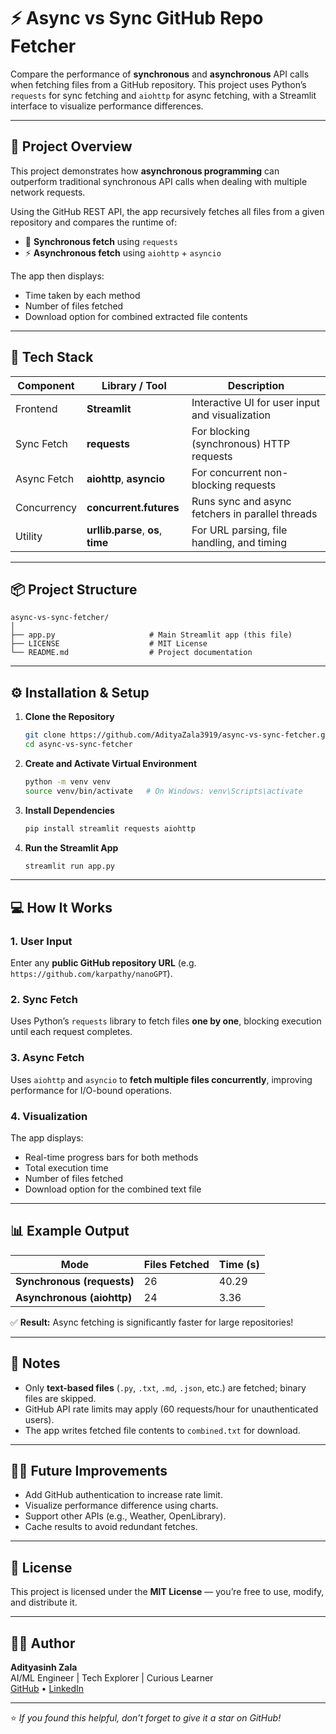 # ⚡ Async vs Sync GitHub Repo Fetcher

Compare the performance of **synchronous** and **asynchronous** API calls when fetching files from a GitHub repository.
This project uses Python’s `requests` for sync fetching and `aiohttp` for async fetching, with a Streamlit interface to visualize performance differences.

---

## 🚀 Project Overview

This project demonstrates how **asynchronous programming** can outperform traditional synchronous API calls when dealing with multiple network requests.

Using the GitHub REST API, the app recursively fetches all files from a given repository and compares the runtime of:

* 🧩 **Synchronous fetch** using `requests`
* ⚡ **Asynchronous fetch** using `aiohttp` + `asyncio`

The app then displays:

* Time taken by each method
* Number of files fetched
* Download option for combined extracted file contents

---

## 🧠 Tech Stack

| Component   | Library / Tool                     | Description                                      |
| ----------- | ---------------------------------- | ------------------------------------------------ |
| Frontend    | **Streamlit**                      | Interactive UI for user input and visualization  |
| Sync Fetch  | **requests**                       | For blocking (synchronous) HTTP requests         |
| Async Fetch | **aiohttp**, **asyncio**           | For concurrent non-blocking requests             |
| Concurrency | **concurrent.futures**             | Runs sync and async fetchers in parallel threads |
| Utility     | **urllib.parse**, **os**, **time** | For URL parsing, file handling, and timing       |

---

## 📦 Project Structure

```
async-vs-sync-fetcher/
│
├── app.py                     # Main Streamlit app (this file)
├── LICENSE                    # MIT License
└── README.md                  # Project documentation
```

---

## ⚙️ Installation & Setup

1. **Clone the Repository**

   ```bash
   git clone https://github.com/AdityaZala3919/async-vs-sync-fetcher.git
   cd async-vs-sync-fetcher
   ```

2. **Create and Activate Virtual Environment**

   ```bash
   python -m venv venv
   source venv/bin/activate   # On Windows: venv\Scripts\activate
   ```

3. **Install Dependencies**

   ```bash
   pip install streamlit requests aiohttp
   ```

4. **Run the Streamlit App**

   ```bash
   streamlit run app.py
   ```

---

## 💻 How It Works

### 1. User Input

Enter any **public GitHub repository URL** (e.g. `https://github.com/karpathy/nanoGPT`).

### 2. Sync Fetch

Uses Python’s `requests` library to fetch files **one by one**, blocking execution until each request completes.

### 3. Async Fetch

Uses `aiohttp` and `asyncio` to **fetch multiple files concurrently**, improving performance for I/O-bound operations.

### 4. Visualization

The app displays:

* Real-time progress bars for both methods
* Total execution time
* Number of files fetched
* Download option for the combined text file

---

## 📊 Example Output

| Mode                       | Files Fetched | Time (s) |
| -------------------------- | ------------- | -------- |
| **Synchronous (requests)** | 26            | 40.29    |
| **Asynchronous (aiohttp)** | 24            | 3.36     |

✅ **Result:** Async fetching is significantly faster for large repositories!

---

## 🧾 Notes

* Only **text-based files** (`.py`, `.txt`, `.md`, `.json`, etc.) are fetched; binary files are skipped.
* GitHub API rate limits may apply (60 requests/hour for unauthenticated users).
* The app writes fetched file contents to `combined.txt` for download.

---

## 🧑‍💻 Future Improvements

* Add GitHub authentication to increase rate limit.
* Visualize performance difference using charts.
* Support other APIs (e.g., Weather, OpenLibrary).
* Cache results to avoid redundant fetches.

---

## 🪪 License

This project is licensed under the **MIT License** — you’re free to use, modify, and distribute it.

---

## 🧑‍💻 Author

**Adityasinh Zala** <br>
AI/ML Engineer | Tech Explorer | Curious Learner   <br>
[GitHub](https://github.com/AdityaZala3919) • [LinkedIn](https://www.linkedin.com/in/adityasinh-zala-1bbb42258/)

---

⭐ *If you found this helpful, don’t forget to give it a star on GitHub!*
